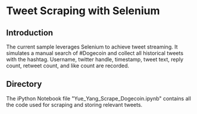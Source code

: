# Tweet Scraping with Selenium

## Introduction
The current sample leverages Selenium to achieve tweet streaming. It simulates a manual search of #Dogecoin and collect all historical tweets with the hashtag. Username, twitter handle, timestamp, tweet text, reply count, retweet count, and like count are recorded. 

## Directory
The iPython Notebook file "Yue_Yang_Scrape_Dogecoin.ipynb" contains all the code used for scraping and storing relevant tweets. 
